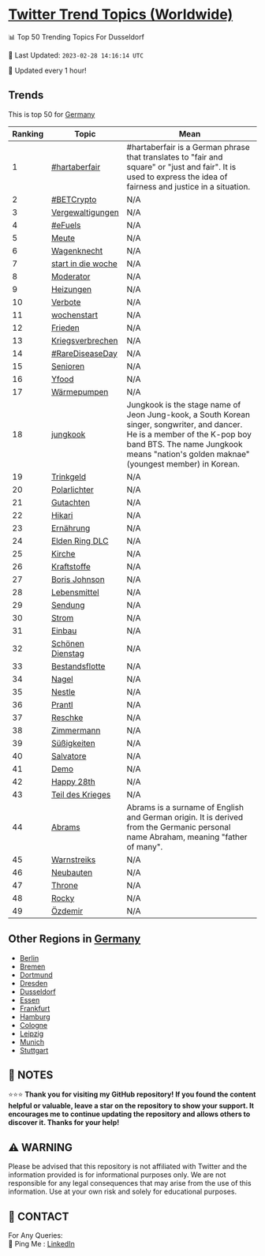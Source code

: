 [Twitter Trend Topics (Worldwide)](https://github.com/ErcinDedeoglu/Twitter-Trend-Topics)
==========


📊 Top 50 Trending Topics For Dusseldorf

📆 Last Updated: `2023-02-28 14:16:14 UTC`

🔧 Updated every 1 hour!


## Trends

This is top 50 for [Germany](</Germany>)

| Ranking | Topic | Mean |
| ------- | ------------ | ------------ |
| 1 | [#hartaberfair](http://twitter.com/search?q=%23hartaberfair) | #hartaberfair is a German phrase that translates to "fair and square" or "just and fair". It is used to express the idea of fairness and justice in a situation. |
| 2 | [#BETCrypto](http://twitter.com/search?q=%23BETCrypto) | N/A |
| 3 | [Vergewaltigungen](http://twitter.com/search?q=Vergewaltigungen) | N/A |
| 4 | [#eFuels](http://twitter.com/search?q=%23eFuels) | N/A |
| 5 | [Meute](http://twitter.com/search?q=Meute) | N/A |
| 6 | [Wagenknecht](http://twitter.com/search?q=Wagenknecht) | N/A |
| 7 | [start in die woche](http://twitter.com/search?q=start+in+die+woche) | N/A |
| 8 | [Moderator](http://twitter.com/search?q=Moderator) | N/A |
| 9 | [Heizungen](http://twitter.com/search?q=Heizungen) | N/A |
| 10 | [Verbote](http://twitter.com/search?q=Verbote) | N/A |
| 11 | [wochenstart](http://twitter.com/search?q=wochenstart) | N/A |
| 12 | [Frieden](http://twitter.com/search?q=Frieden) | N/A |
| 13 | [Kriegsverbrechen](http://twitter.com/search?q=Kriegsverbrechen) | N/A |
| 14 | [#RareDiseaseDay](http://twitter.com/search?q=%23RareDiseaseDay) | N/A |
| 15 | [Senioren](http://twitter.com/search?q=Senioren) | N/A |
| 16 | [Yfood](http://twitter.com/search?q=Yfood) | N/A |
| 17 | [Wärmepumpen](http://twitter.com/search?q=W%c3%a4rmepumpen) | N/A |
| 18 | [jungkook](http://twitter.com/search?q=jungkook) | Jungkook is the stage name of Jeon Jung-kook, a South Korean singer, songwriter, and dancer. He is a member of the K-pop boy band BTS. The name Jungkook means "nation's golden maknae" (youngest member) in Korean. |
| 19 | [Trinkgeld](http://twitter.com/search?q=Trinkgeld) | N/A |
| 20 | [Polarlichter](http://twitter.com/search?q=Polarlichter) | N/A |
| 21 | [Gutachten](http://twitter.com/search?q=Gutachten) | N/A |
| 22 | [Hikari](http://twitter.com/search?q=Hikari) | N/A |
| 23 | [Ernährung](http://twitter.com/search?q=Ern%c3%a4hrung) | N/A |
| 24 | [Elden Ring DLC](http://twitter.com/search?q=Elden+Ring+DLC) | N/A |
| 25 | [Kirche](http://twitter.com/search?q=Kirche) | N/A |
| 26 | [Kraftstoffe](http://twitter.com/search?q=Kraftstoffe) | N/A |
| 27 | [Boris Johnson](http://twitter.com/search?q=Boris+Johnson) | N/A |
| 28 | [Lebensmittel](http://twitter.com/search?q=Lebensmittel) | N/A |
| 29 | [Sendung](http://twitter.com/search?q=Sendung) | N/A |
| 30 | [Strom](http://twitter.com/search?q=Strom) | N/A |
| 31 | [Einbau](http://twitter.com/search?q=Einbau) | N/A |
| 32 | [Schönen Dienstag](http://twitter.com/search?q=Sch%c3%b6nen+Dienstag) | N/A |
| 33 | [Bestandsflotte](http://twitter.com/search?q=Bestandsflotte) | N/A |
| 34 | [Nagel](http://twitter.com/search?q=Nagel) | N/A |
| 35 | [Nestle](http://twitter.com/search?q=Nestle) | N/A |
| 36 | [Prantl](http://twitter.com/search?q=Prantl) | N/A |
| 37 | [Reschke](http://twitter.com/search?q=Reschke) | N/A |
| 38 | [Zimmermann](http://twitter.com/search?q=Zimmermann) | N/A |
| 39 | [Süßigkeiten](http://twitter.com/search?q=S%c3%bc%c3%9figkeiten) | N/A |
| 40 | [Salvatore](http://twitter.com/search?q=Salvatore) | N/A |
| 41 | [Demo](http://twitter.com/search?q=Demo) | N/A |
| 42 | [Happy 28th](http://twitter.com/search?q=Happy+28th) | N/A |
| 43 | [Teil des Krieges](http://twitter.com/search?q=Teil+des+Krieges) | N/A |
| 44 | [Abrams](http://twitter.com/search?q=Abrams) | Abrams is a surname of English and German origin. It is derived from the Germanic personal name Abraham, meaning "father of many". |
| 45 | [Warnstreiks](http://twitter.com/search?q=Warnstreiks) | N/A |
| 46 | [Neubauten](http://twitter.com/search?q=Neubauten) | N/A |
| 47 | [Throne](http://twitter.com/search?q=Throne) | N/A |
| 48 | [Rocky](http://twitter.com/search?q=Rocky) | N/A |
| 49 | [Özdemir](http://twitter.com/search?q=%c3%96zdemir) | N/A |



## Other Regions in [Germany](</Germany>)

* [Berlin](</Germany/Berlin.md>)
* [Bremen](</Germany/Bremen.md>)
* [Dortmund](</Germany/Dortmund.md>)
* [Dresden](</Germany/Dresden.md>)
* [Dusseldorf](</Germany/Dusseldorf.md>)
* [Essen](</Germany/Essen.md>)
* [Frankfurt](</Germany/Frankfurt.md>)
* [Hamburg](</Germany/Hamburg.md>)
* [Cologne](</Germany/Cologne.md>)
* [Leipzig](</Germany/Leipzig.md>)
* [Munich](</Germany/Munich.md>)
* [Stuttgart](</Germany/Stuttgart.md>)



## 📝 NOTES

⭐⭐⭐ **Thank you for visiting my GitHub repository! If you found the content helpful or valuable, leave a star on the repository to show your support. It encourages me to continue updating the repository and allows others to discover it. Thanks for your help!**


## ⚠️ WARNING

Please be advised that this repository is not affiliated with Twitter and the information provided is for informational purposes only. We are not responsible for any legal consequences that may arise from the use of this information. Use at your own risk and solely for educational purposes.


## 📨 CONTACT

 For Any Queries:  
            🏓 Ping Me : [LinkedIn](https://www.linkedin.com/in/ercindedeoglu/)
